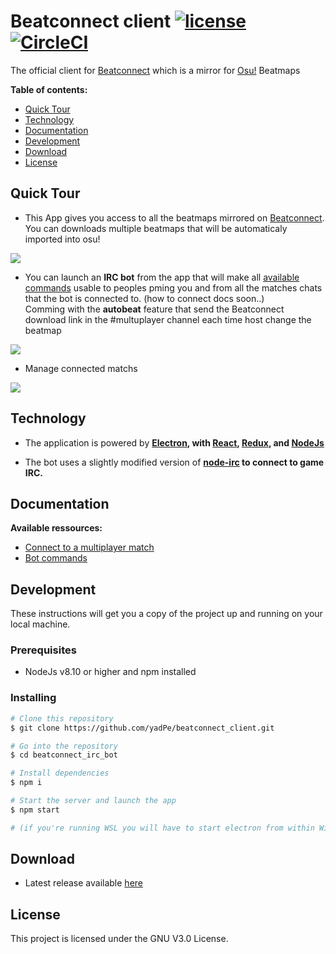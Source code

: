 Beatconnect client [![license](https://img.shields.io/github/license/yadpe/beatconnect_client.svg?style=flat-square)]() <a  href="https://snyk.io/test/github/yadPe/beatconnect_client?targetFile=package.json"><img src="https://snyk.io/test/github/yadPe/beatconnect_client/badge.svg" alt="" data-canonical-src="https://snyk.io/test/github/yadPe/beatconnect_client" style="max-width:100%;"></a> [![CircleCI](https://circleci.com/gh/yadPe/beatconnect_client.svg?style=svg)](https://circleci.com/gh/yadPe/beatconnect_client)
======
The official client for [Beatconnect](https://beatconnect.io) which is a mirror for [Osu!](https://osu.ppy.sh/home) Beatmaps

**Table of contents:**

<!-- toc -->

- [Quick Tour](#quick-tour)
- [Technology](#technology)
- [Documentation](#documentation)
- [Development](#development)
- [Download](#download)
- [License](#license)

<!-- tocstop -->

## Quick Tour
- This App gives you access to all the beatmaps mirrored on [Beatconnect](https://beatconnect.io). You can downloads multiple beatmaps that will be automaticaly imported into osu! </br>
<img src="https://cdn.discordapp.com/attachments/414474227710820352/621676573225123843/unknown.png">

- You can launch an <b>IRC bot</b> from the app that will make all [available commands](./docs/commands.md) usable to peoples pming you and from all the matches chats that the bot is connected to. (how to connect docs soon..)</br>
Comming with the <b>autobeat</b> feature that send the Beatconnect download link in the #multuplayer channel each time host change the beatmap
<img src="./docs/m3krbwj3sfdG480M.gif">

- Manage connected matchs
<img src="https://cdn.discordapp.com/attachments/414474227710820352/621679191292772352/unknown.png">

## Technology

- The application is powered by **[Electron](https://electronjs.org),
  with [React](https://facebook.github.io/react/),
  [Redux](http://redux.js.org/),
  and [NodeJs](https://nodejs.org)**

- The bot uses a slightly modified version of **[node-irc](https://github.com/yadPe/node-irc) to connect to game IRC.**

## Documentation

**Available ressources:**

- [Connect to a multiplayer match](./docs/connect-to-multiplayer-match.md)
- [Bot commands](./docs/commands.md)

## Development

These instructions will get you a copy of the project up and running on your local machine.

### Prerequisites

* NodeJs v8.10 or higher and npm installed

### Installing

```bash
# Clone this repository
$ git clone https://github.com/yadPe/beatconnect_client.git

# Go into the repository
$ cd beatconnect_irc_bot

# Install dependencies
$ npm i

# Start the server and launch the app
$ npm start

# (if you're running WSL you will have to start electron from within Windows with "npm run electron-dev")
```

## Download 
- Latest release available [here](https://github.com/yadPe/beatconnect_client/releases/latest)

## License

This project is licensed under the GNU V3.0 License.
